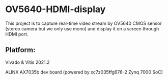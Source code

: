 ﻿# OV5640-HDMI-display
This project is to capture real-time video stream by OV5640 CMOS sensor (stereo camera but we only use mono) and display it on a screen through HDMI port.

## Platform:

Vivado & Vitis 2021.2

ALINX AX7035b dev board (powered by xc7z035ffg676-2 Zynq 7000 SoC)
